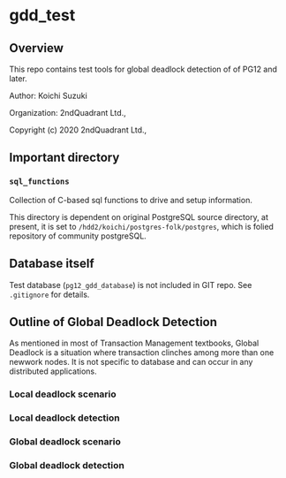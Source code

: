 # gdd_test

## Overview

This repo contains test tools for global deadlock detection of of PG12 and later.

Author: Koichi Suzuki

Organization: 2ndQuadrant Ltd.,

Copyright (c) 2020 2ndQuadrant Ltd.,

## Important directory

### `sql_functions`

Collection of C-based sql functions to drive and setup information.

This directory is dependent on original PostgreSQL source directory, at present, it is set to
`/hdd2/koichi/postgres-folk/postgres`, which is folied repository of community postgreSQL.

## Database itself

Test database (`pg12_gdd_database`) is not included in GIT repo.   See `.gitignore` for details.

## Outline of Global Deadlock Detection

As mentioned in most of Transaction Management textbooks, Global Deadlock is a situation where transaction
clinches among more than one newwork nodes.   It is not specific to database and can occur in any distributed
applications.

### Local deadlock scenario

### Local deadlock detection

### Global deadlock scenario

### Global deadlock detection
